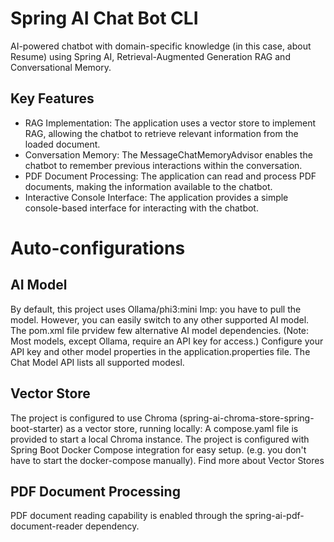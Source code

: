 # Spring AI Chat Bot CLI

AI-powered chatbot with domain-specific knowledge (in this case, about Resume) using Spring AI, Retrieval-Augmented Generation RAG and Conversational Memory.

## Key Features
- RAG Implementation: The application uses a vector store to implement RAG, allowing the chatbot to retrieve relevant information from the loaded document.
- Conversation Memory: The MessageChatMemoryAdvisor enables the chatbot to remember previous interactions within the conversation.
- PDF Document Processing: The application can read and process PDF documents, making the information available to the chatbot.
- Interactive Console Interface: The application provides a simple console-based interface for interacting with the chatbot.

# Auto-configurations
## AI Model
By default, this project uses Ollama/phi3:mini Imp: you have to pull the model. However, you can easily switch to any other supported AI model. The pom.xml file prvidew few alternative AI model dependencies. (Note: Most models, except Ollama, require an API key for access.) Configure your API key and other model properties in the application.properties file. The Chat Model API lists all supported modesl.

## Vector Store
The project is configured to use Chroma (spring-ai-chroma-store-spring-boot-starter) as a vector store, running locally: A compose.yaml file is provided to start a local Chroma instance. The project is configured with Spring Boot Docker Compose integration for easy setup. (e.g. you don't have to start the docker-compose manually). Find more about Vector Stores

## PDF Document Processing
PDF document reading capability is enabled through the spring-ai-pdf-document-reader dependency. 

